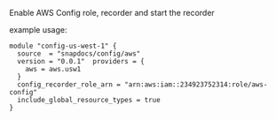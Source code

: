 Enable AWS Config role, recorder and start the recorder

example usage:

```
module "config-us-west-1" {
  source  = "snapdocs/config/aws"
  version = "0.0.1"  providers = {
    aws = aws.usw1
  }
  config_recorder_role_arn = "arn:aws:iam::234923752314:role/aws-config"
  include_global_resource_types = true
}
```
